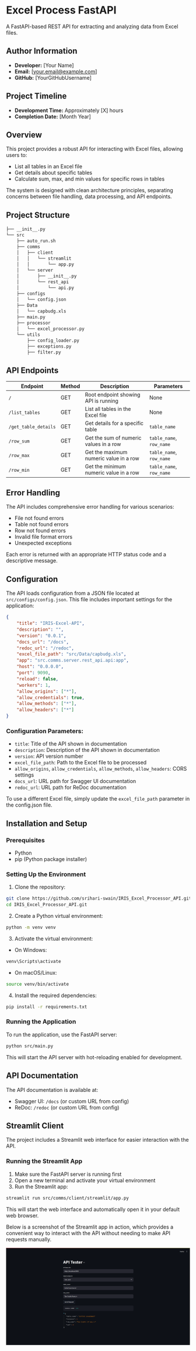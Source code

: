 # Excel Process FastAPI
A FastAPI-based REST API for extracting and analyzing data from Excel files.

## Author Information
- **Developer:** [Your Name]
- **Email:** [your.email@example.com]
- **GitHub:** [YourGitHubUsername]

## Project Timeline
- **Development Time:** Approximately [X] hours
- **Completion Date:** [Month Year]

## Overview
This project provides a robust API for interacting with Excel files, allowing users to:
- List all tables in an Excel file
- Get details about specific tables
- Calculate sum, max, and min values for specific rows in tables

The system is designed with clean architecture principles, separating concerns between file handling, data processing, and API endpoints.

## Project Structure
```
├── __init__.py
└── src
    ├── auto_run.sh
    ├── comms
    │   ├── client
    │   │   └── streamlit
    │   │       └── app.py
    │   └── server
    │       ├── __init__.py
    │       └── rest_api
    │           └── api.py
    ├── configs
    │   └── config.json
    ├── Data
    │   └── capbudg.xls
    ├── main.py
    ├── processor
    │   └── excel_processor.py
    └── utils
        ├── config_loader.py
        ├── exceptions.py
        ├── filter.py
```

## API Endpoints

| Endpoint | Method | Description | Parameters |
|----------|--------|-------------|------------|
| `/` | GET | Root endpoint showing API is running | None |
| `/list_tables` | GET | List all tables in the Excel file | None |
| `/get_table_details` | GET | Get details for a specific table | `table_name` |
| `/row_sum` | GET | Get the sum of numeric values in a row | `table_name`, `row_name` |
| `/row_max` | GET | Get the maximum numeric value in a row | `table_name`, `row_name` |
| `/row_min` | GET | Get the minimum numeric value in a row | `table_name`, `row_name` |

## Error Handling
The API includes comprehensive error handling for various scenarios:
- File not found errors
- Table not found errors
- Row not found errors
- Invalid file format errors 
- Unexpected exceptions

Each error is returned with an appropriate HTTP status code and a descriptive message.

## Configuration
The API loads configuration from a JSON file located at `src/configs/config.json`. This file includes important settings for the application:

```json
{
    "title": "IRIS-Excel-API",
    "description": "",
    "version": "0.0.1",
    "docs_url": "/docs",
    "redoc_url": "/redoc",
    "excel_file_path": "src/Data/capbudg.xls",
    "app": "src.comms.server.rest_api.api:app",
    "host": "0.0.0.0",
    "port": 9090,
    "reload": false,
    "workers": 1,
    "allow_origins": ["*"],
    "allow_credentials": true,
    "allow_methods": ["*"],
    "allow_headers": ["*"]
}
```

### Configuration Parameters:
- `title`: Title of the API shown in documentation
- `description`: Description of the API shown in documentation
- `version`: API version number
- `excel_file_path`: Path to the Excel file to be processed
- `allow_origins`, `allow_credentials`, `allow_methods`, `allow_headers`: CORS settings
- `docs_url`: URL path for Swagger UI documentation
- `redoc_url`: URL path for ReDoc documentation

To use a different Excel file, simply update the `excel_file_path` parameter in the config.json file.

## Installation and Setup

### Prerequisites
- Python 
- pip (Python package installer)

### Setting Up the Environment
1. Clone the repository:
```bash
git clone https://github.com/srihari-swain/IRIS_Excel_Processor_API.git
cd IRIS_Excel_Processor_API.git
```

2. Create a Python virtual environment:
```bash
python -m venv venv
```

3. Activate the virtual environment:
- On Windows:
```bash
venv\Scripts\activate
```
- On macOS/Linux:
```bash
source venv/bin/activate
```

4. Install the required dependencies:
```bash
pip install -r requirements.txt
```

### Running the Application
To run the application, use the FastAPI server:
```bash
python src/main.py
```

This will start the API server with hot-reloading enabled for development.

## API Documentation
The API documentation is available at:
- Swagger UI: `/docs` (or custom URL from config)
- ReDoc: `/redoc` (or custom URL from config)

## Streamlit Client
The project includes a Streamlit web interface for easier interaction with the API.

### Running the Streamlit App
1. Make sure the FastAPI server is running first
2. Open a new terminal and activate your virtual environment
3. Run the Streamlit app:
```bash
streamlit run src/comms/client/streamlit/app.py
```

This will start the web interface and automatically open it in your default web browser.

Below is a screenshot of the Streamlit app in action, which provides a convenient way to interact with the API without needing to make API requests manually.

![alt text](<Screenshot from 2025-05-10 19-58-13.png>)
